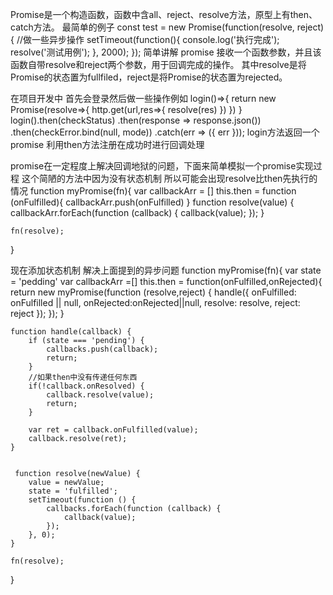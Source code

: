 Promise是一个构造函数，函数中含all、reject、resolve方法，原型上有then、catch方法。
最简单的例子
const test = new Promise(function(resolve, reject){
    //做一些异步操作
    setTimeout(function(){
        console.log('执行完成');
        resolve('测试用例');
    }, 2000);
});
简单讲解  promise 接收一个函数参数，并且该函数自带resolve和reject两个参数，用于回调完成的操作。
其中resolve是将Promise的状态置为fullfiled，reject是将Promise的状态置为rejected。

在项目开发中 首先会登录然后做一些操作例如
login()=>{
    return new Promise(resolve=>{
        http.get(url,res=>{
            resolve(res)
        })
    })
}
login().then(checkStatus)
       .then(response => response.json())
       .then(checkError.bind(null, mode))
       .catch(err => ({ err }));
login方法返回一个promise 利用then方法注册在成功时进行回调处理


promise在一定程度上解决回调地狱的问题，下面来简单模拟一个promise实现过程
这个简陋的方法中因为没有状态机制 所以可能会出现resolve比then先执行的情况
function myPromise(fn){
    <!-- 首先要定义一个回调数组 作为成功时的执行 -->
    var callbackArr = []
    <!-- 调用then方法的时候  其实是将then里的参数方法 放入回调数组中 -->
    this.then = function (onFulfilled){
        callbackArr.push(onFulfilled)
    }
    <!-- new Promise时会有不同的状态 resolve时会接受一步操作返回的结果-->
    <!-- resolve方法会把回调数组中的方法一一执行 -->
     function resolve(value) {
        callbackArr.forEach(function (callback) {
            callback(value);
        });
    }

    fn(resolve);
}

现在添加状态机制 解决上面提到的异步问题
function myPromise(fn){
    <!-- 添加等待状态 -->
    var state = 'pedding'
    var callbackArr =[]
    <!-- then返回promise 便于链式遍历-->
    this.then = function(onFulfilled,onRejected){
           return new myPromise(function (resolve,reject) {
            handle({
                onFulfilled: onFulfilled || null,
                onRejected:onRejected||null,
                resolve: resolve,
                reject: reject
            });
        });
    }

    function handle(callback) {
        if (state === 'pending') {
            callbacks.push(callback);
            return;
        }
        //如果then中没有传递任何东西
        if(!callback.onResolved) {
            callback.resolve(value);
            return;
        }

        var ret = callback.onFulfilled(value);
        callback.resolve(ret);
    }


     function resolve(newValue) {
        value = newValue;
        state = 'fulfilled';
        setTimeout(function () {
            callbacks.forEach(function (callback) {
                callback(value);
            });
        }, 0);
    }

    fn(resolve);
}